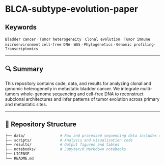 # BLCA-subtype-evolution-paper
## Keywords

`Bladder cancer` · `Tumor heterogeneity` · `Clonal evolution` · `Tumor immune microenvironment` `cell-free DNA` · `WGS` · `Phylogenetics` · `Genomic profiling`· `Transcriptomics`

---

## 🔍 Summary

This repository contains code, data, and results for analyzing clonal and genomic heterogeneity in metastatic bladder cancer. We integrate multi-tumors whole-genome sequencing and cell-free DNA to reconstruct subclonal architectures and infer patterns of tumor evolution across primary and metastatic sites.

---

## 📁 Repository Structure

```bash
├── data/                # Raw and processed sequencing data includes source data files
├── scripts/             # Analysis and visualization code
├── results/             # Output figures and tables
├── notebooks/           # Jupyter/R Markdown notebooks
├── LICENSE
└── README.md
